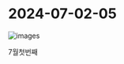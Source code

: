 # 2024-07-02-05

![images](https://github.com/user-attachments/assets/797cd00d-81ea-443e-8017-c039737ec18a)

7월첫번째